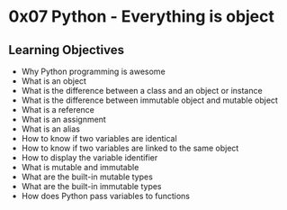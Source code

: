 # 0x07 Python - Everything is object

## Learning Objectives
- Why Python programming is awesome
- What is an object
- What is the difference between a class and an object or instance
- What is the difference between immutable object and mutable object
- What is a reference
- What is an assignment
- What is an alias
- How to know if two variables are identical
- How to know if two variables are linked to the same object
- How to display the variable identifier
- What is mutable and immutable
- What are the built-in mutable types
- What are the built-in immutable types
- How does Python pass variables to functions
